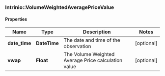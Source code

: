 ### Intrinio::VolumeWeightedAveragePriceValue

#### Properties
Name | Type | Description | Notes
------------ | ------------- | ------------- | -------------
**date_time** | **DateTime** | The date and time of the observation | [optional] 
**vwap** | **Float** | The Volume Weighted Average Price calculation value | [optional] 


